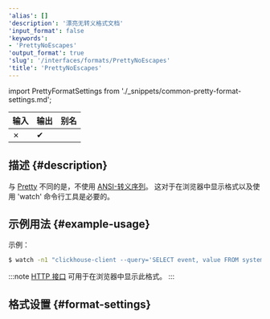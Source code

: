 ```yaml
---
'alias': []
'description': '漂亮无转义格式文档'
'input_format': false
'keywords':
- 'PrettyNoEscapes'
'output_format': true
'slug': '/interfaces/formats/PrettyNoEscapes'
'title': 'PrettyNoEscapes'
---
```


import PrettyFormatSettings from './_snippets/common-pretty-format-settings.md';

| 输入 | 输出  | 别名 |
|-----|-------|------|
| ✗   | ✔     |      |

## 描述 {#description}

与 [Pretty](/interfaces/formats/Pretty) 不同的是，不使用 [ANSI-转义序列](http://en.wikipedia.org/wiki/ANSI_escape_code)。 
这对于在浏览器中显示格式以及使用 'watch' 命令行工具是必要的。

## 示例用法 {#example-usage}

示例：

```bash
$ watch -n1 "clickhouse-client --query='SELECT event, value FROM system.events FORMAT PrettyCompactNoEscapes'"
```

:::note
[HTTP 接口](../../../interfaces/http.md) 可用于在浏览器中显示此格式。
:::

## 格式设置 {#format-settings}

<PrettyFormatSettings/>
